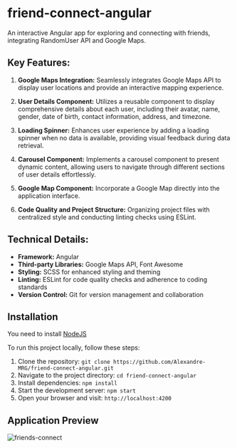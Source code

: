 # friend-connect-angular
An interactive Angular app for exploring and connecting with friends, integrating RandomUser API and Google Maps.

## Key Features:

1. **Google Maps Integration:** Seamlessly integrates Google Maps API to display user locations and provide an interactive mapping experience.
  
2. **User Details Component:** Utilizes a reusable component to display comprehensive details about each user, including their avatar, name, gender, date of birth, contact information, address, and timezone.

3. **Loading Spinner:** Enhances user experience by adding a loading spinner when no data is available, providing visual feedback during data retrieval.

5. **Carousel Component:** Implements a carousel component to present dynamic content, allowing users to navigate through different sections of user details effortlessly.

6. **Google Map Component:** Incorporate a Google Map directly into the application interface.

7. **Code Quality and Project Structure:** Organizing project files with centralized style and conducting linting checks using ESLint.

## Technical Details:

- **Framework:** Angular
- **Third-party Libraries:** Google Maps API, Font Awesome
- **Styling:** SCSS for enhanced styling and theming
- **Linting:** ESLint for code quality checks and adherence to coding standards
- **Version Control:** Git for version management and collaboration

## Installation

You need to install [NodeJS](https://nodejs.org/en/download)

To run this project locally, follow these steps:
1. Clone the repository: `git clone https://github.com/Alexandre-MRG/friend-connect-angular.git`
2. Navigate to the project directory: `cd friend-connect-angular`
3. Install dependencies: `npm install`
4. Start the development server: `npm start`
5. Open your browser and visit: `http://localhost:4200`

## Application Preview

![ friends-connect](https://github.com/Alexandre-MRG/friend-connect-angular/assets/62239442/8b7fdbfc-353e-4cd6-8aba-ce8749c438f1)

